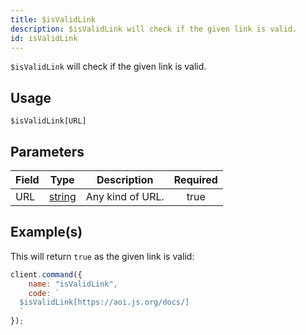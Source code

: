 ```yaml
---
title: $isValidLink
description: $isValidLink will check if the given link is valid.
id: isValidLink
---
```


`$isValidLink` will check if the given link is valid.

## Usage

```aoi
$isValidLink[URL]
```

## Parameters

| Field | Type                                                                                              | Description      | Required |
| ----- | ------------------------------------------------------------------------------------------------- | ---------------- | :------: |
| URL   | [string](https://developer.mozilla.org/en-US/docs/Web/JavaScript/Reference/Global_Objects/String) | Any kind of URL. |   true   |

## Example(s)

This will return `true` as the given link is valid:

```javascript
client.command({
    name: "isValidLink",
    code: `
  $isValidLink[https://aoi.js.org/docs/]
  `
});
```
